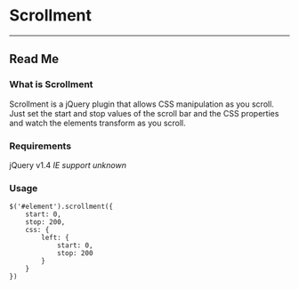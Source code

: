 # Scrollment
* * *
## Read Me
### What is Scrollment
Scrollment is a jQuery plugin that allows CSS manipulation as you scroll. Just set the start and stop values of the scroll bar and the CSS properties and watch the elements transform as you scroll.
### Requirements
jQuery v1.4
*IE support unknown*
### Usage

    $('#element').scrollment({
        start: 0,
        stop: 200,
        css: {
            left: {
                start: 0,
                stop: 200
            }
        }
    })
